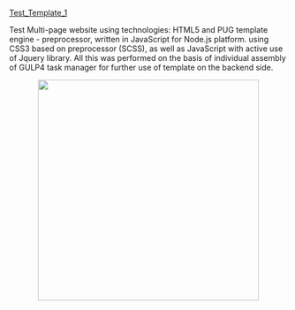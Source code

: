 [Test_Template_1](https://kangaroo94.github.io/test_template_1/)

Test Multi-page website using technologies: HTML5 and PUG template engine - preprocessor, written in JavaScript for Node.js platform. using CSS3 based on preprocessor (SCSS), as well as JavaScript with active use of Jquery library. All this was performed on the basis of individual assembly of GULP4 task manager for further use of template on the backend side.

<p align="center"><img src="static/img/screencapture-file-C-Users-Yevhen-Binkovskyi-Desktop-test-template-1-index-html-2025-07-28-19_19_23.png" width="400"></p>
